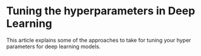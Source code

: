 # Tuning the hyperparameters in Deep Learning

This article explains some of the approaches to take for tuning your hyper parameters for deep learning models.